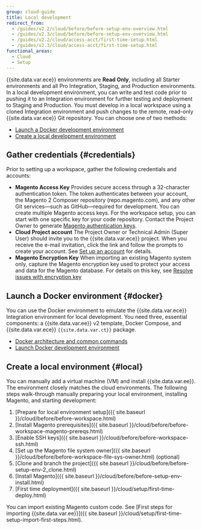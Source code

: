 ```yaml
---
group: cloud-guide
title: Local development
redirect_from:
  - /guides/v2.2/cloud/before/before-setup-env-overview.html
  - /guides/v2.3/cloud/before/before-setup-env-overview.html
  - /guides/v2.2/cloud/access-acct/first-time-setup.html
  - /guides/v2.3/cloud/access-acct/first-time-setup.html
functional_areas:
  - Cloud
  - Setup
---
```


{{site.data.var.ece}} environments are **Read Only**, including all Starter environments and all Pro Integration, Staging, and Production environments. In a local development environment, you can write and test code prior to pushing it to an Integration environment for further testing and deployment to Staging and Production. You must develop in a local workspace using a cloned Integration environment and push changes to the remote, read-only {{site.data.var.ece}} Git repository. You can choose one of two methods:

-  [Launch a Docker development environment](#docker)
-  [Create a local development environment](#local)

## Gather credentials {#credentials}

Prior to setting up a workspace, gather the following credentials and accounts:

-  **Magento Access Key**
    Provides secure access through a 32-character authentication token. The token authenticates between your account, the Magento 2 Composer repository (repo.magento.com), and any other Git services—such as GitHub—required for development. You can create multiple Magento access keys. For the workspace setup, you can start with one specific key for your code repository. Contact the Project Owner to generate [Magento authentication keys]({{site.baseurl}}/install-gde/prereq/connect-auth.html).
-  **Cloud Project account**
    The Project Owner or Technical Admin (Super User) should invite you to the {{site.data.var.ece}} project. When you receive the e-mail invitation, click the link and follow the prompts to create your account. See [Set up an account]({{site.baseurl}}/cloud/before/before-workspace.html#newaccount) for details.
-  **Magento Encryption Key**
    When importing an existing Magento system only, capture the Magento encryption key used to protect your access and data for the Magento database. For details on this key, see [Resolve issues with encryption key]({{site.baseurl}}/cloud/trouble/trouble-crypt-key-variable.html)

## Launch a Docker environment {#docker}

You can use the Docker environment to emulate the {{site.data.var.ece}} Integration environment for local development. You need three, essential components: a {{site.data.var.ee}} v2 template, Docker Compose, and {{site.data.var.ece}} `{{site.data.var.ct}}` package.

-  [Docker architecture and common commands]({{site.baseurl}}/cloud/docker/docker-development.html)
-  [Launch Docker development environment]({{site.baseurl}}/cloud/docker/docker-config.html)

## Create a local environment {#local}

You can manually add a virtual machine (VM) and install {{site.data.var.ee}}. The environment closely matches the cloud environments. The following steps walk-through manually preparing your local environment, installing Magento, and starting development:

1. [Prepare for local environment setup]({{ site.baseurl }}/cloud/before/before-workspace.html)
1. [Install Magento prerequisites]({{ site.baseurl }}/cloud/before/before-workspace-magento-prereqs.html)
1. [Enable SSH keys]({{ site.baseurl }}/cloud/before/before-workspace-ssh.html)
1. [Set up the Magento file system owner]({{ site.baseurl }}/cloud/before/before-workspace-file-sys-owner.html) (optional)
1. [Clone and branch the project]({{ site.baseurl }}/cloud/before/before-setup-env-2_clone.html)
1. [Install Magento]({{ site.baseurl }}/cloud/before/before-setup-env-install.html)
1. [First time deployment]({{ site.baseurl }}/cloud/setup/first-time-deploy.html)

You can import existing Magento custom code. See [First steps for importing {{site.data.var.ee}}]({{ site.baseurl }}/cloud/setup/first-time-setup-import-first-steps.html).